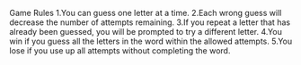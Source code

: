 Game Rules
1.You can guess one letter at a time.
2.Each wrong guess will decrease the number of attempts remaining.
3.If you repeat a letter that has already been guessed, you will be prompted to try a different letter.
4.You win if you guess all the letters in the word within the allowed attempts.
5.You lose if you use up all attempts without completing the word.
